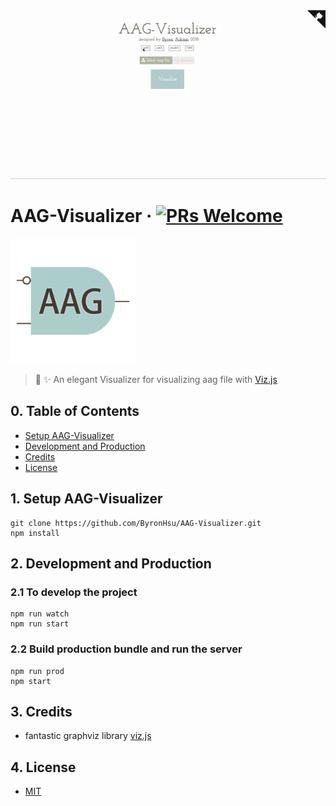 <img src="./assets/demo_new.gif" width="1000"/>

# AAG-Visualizer &middot; [![PRs Welcome](https://img.shields.io/badge/PRs-welcome-brightgreen.svg?style=flat-square)](http://makeapullrequest.com)
<img src="./assets/logo.png" width="200" height="200" />

> 🎉 ✨ An elegant Visualizer for visualizing aag file with [Viz.js](https://github.com/mdaines/viz.js)


## 0. Table of Contents  
- [Setup AAG-Visualizer](#1-setup-aag-visualizer)
- [Development and Production](#2-development-and-production)
- [Credits](#3-credits)
- [License](#4-license)
 
## 1. Setup AAG-Visualizer
```
git clone https://github.com/ByronHsu/AAG-Visualizer.git
npm install
```

## 2. Development and Production

### 2.1 To develop the project

```
npm run watch
npm run start
```

### 2.2 Build production bundle and run the server

```
npm run prod
npm start
```

## 3. Credits
- fantastic graphviz library [viz.js](https://github.com/mdaines/viz.js)

## 4. License
- [MIT](./LICENSE)